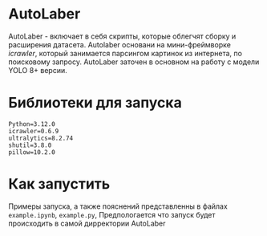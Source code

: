 # AutoLaber
AutoLaber - включает в себя скрипты, которые облегчят сборку и расширения датасета. Autolaber основани на мини-фреймворке *icrawler*, который занимается парсингом картинок из интернета, по поисковому запросу. AutoLaber заточен в основном на работу с модели YOLO 8+ версии.

# Библиотеки для запуска
```
Python=3.12.0
icrawler=0.6.9
ultralytics=8.2.74
shutil=3.8.0
pillow=10.2.0
```


# Как запустить
Примеры запуска, а также пояснений представленны в файлах `example.ipynb`, `example.py`, Предпологается что запуск будет происходить в самой дирректории AutoLaber

